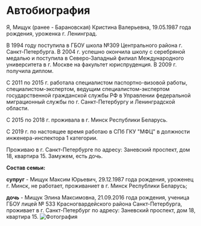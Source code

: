 # Автобиография

Я, Мищук (ранее - Барановская) Кристина Валерьевна, 19.05.1987 года рождения, уроженка г. Ленинград. 

В 1994 году поступила в ГБОУ школа №309 Центрального района г. Санкт-Петербурга. В 2004 г. успешно окончила школу с серебряной медалью и поступила в Северо-Западный филиал Международного университета в г. Москве на факультет юриспруденция. В 2009 г. получила диплом.

С 2011 по 2015 г. работала специалистом паспортно-визовой работы, специалистом-экспертом, ведущим специалистом-экспертом государственной гражданской службы РФ в Управлении федеральной миграционный службы по г. Санкт-Петербургу и Ленинградской области.

С 2015 по 2018 г. проживала в г. Минск Республики Беларусь.

С 2019 г. по настоящее время работаю в СПб ГКУ "МФЦ" в должности инженера-инспектора 1 категории.

Проживаю в г. Санкт-Петербурге по адресу: Заневский проспект, дом 18, квартира 15. Замужем, есть дочь.

__Состав семьи:__

__супруг__ - Мищук Максим Юрьевич, 29.12.1987 года рождения, уроженец г. Минск, не работает, проживаниет в г. Минск Республики Беларусь;

__дочь__ - Мищук Элина Максимовна, 21.09.2016 года рождения, ученица ГБОУ лицей № 533 Красногвардейского района Санкт-Петербурга, проживает в г. Санкт-Петербург по адресу: Заневский проспект, дом 18, квартира 15.
![Фотография](https://lh3.googleusercontent.com/pw/AIL4fc8W1J9gcMtB018h_4YWGMINdWPrLF8FNN_Jfy5Sa22sa3XnMxxOJflw81EU8CXmJKETr4dAJvUFg4xFzwes7Qa0UxcM7hyPf0Xf4NkylCBvx_wOsvqPjohZLSn36DvhhHsmKcsp3NjO7ZsO6Dyz6sqwc2d21-gnGHGBDpAZ4gvY32flYIow_VrKzJtmJdIZpEa8XyLgsMsXCP64Dx1bse_IXlo3r50SC0T0lN8s41dinvw81B4dsgi-OvPKxBelMYGChEGmcI56JvfMjQdwTbYFFqD-odMQVhU1-oilN--xQZkOeSucHNkGFbJTb3qFO75hOClHCt6cO-a5Fb5Qbt_7h7mGzLqp2kicaCgtjXnKLxZXSJlibwELsv7ekCvZk7Y3TcxdFcdb3YpLavYzbNMdS8pomVTR8dlTDq3eX3VRWaEa4oziwQ7ksb7KRTcFP44MfwDo4f41eWnxw3TYeiednNRfGNoFMDE3c-h5abRqUoUmO1BNiG2PtX6l1TWhv25weNhN_EvrMMsaDzymeHPFiz9UZJLrBfcTZnlw_ftaF_KWwzffKjxMxLzJRJRfTmye8ZVrKKT3bE0K9BBJTSkuL0z3YJOhfyx4xzbEAw40W1VFSy9jtSgsVwVj_1fM0oNnOCEEWAVz5d4WHZa1Lad1pQO8fDecypxKDkZA7gTJ784S2wJ7wA10v3VV323u5ddMXwDkGl0z4HEeptag4J8BZXG2KTyQ0Y572GADacC9FgShKvY88_lxKO08rbbx4qN_CbaFj-NY8jURDGHIPD-vnYRjSkHn2R_bE6N705sI5YbgBEJ7VJl9CgtdPoroEJAH2f1rzFSmDHrV8GWosQw18p0HHD2sjz6xgSdZao6R0uN1W9hL5iQdjcTysq663vERw9iElG3WXW4g5arLcrM=w368-h552-s-no?authuser=0)